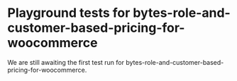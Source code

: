 # Playground tests for bytes-role-and-customer-based-pricing-for-woocommerce
We are still awaiting the first test run for bytes-role-and-customer-based-pricing-for-woocommerce.
